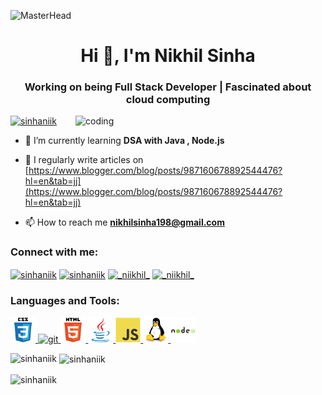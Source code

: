 ![MasterHead](https://www.digitalsolutionservices.com/img/services/website1.gif)

<h1 align="center">Hi 👋, I'm Nikhil Sinha</h1>
<h3 align="center">Working on being Full Stack Developer | Fascinated about cloud computing</h3>
<img align = "right" alt = "coding" width = "400" src ="https://cdn.dribbble.com/users/1162077/screenshots/5403918/media/a85c0dcdcc774c6f340b07518363d6fb.gif">

<p align="left"> <a href="https://twitter.com/sinhaniik" target="blank"><img src="https://img.shields.io/twitter/follow/sinhaniik?logo=twitter&style=for-the-badge" alt="sinhaniik" /></a> </p>

- 🌱 I’m currently learning **DSA with Java , Node.js**

- 📝 I regularly write articles on [https://www.blogger.com/blog/posts/987160678892544476?hl=en&tab=jj](https://www.blogger.com/blog/posts/987160678892544476?hl=en&tab=jj)

- 📫 How to reach me **nikhilsinha198@gmail.com**

<h3 align="left">Connect with me:</h3>
<p align="left">
<a href="https://twitter.com/sinhaniik" target="blank"><img align="center" src="https://raw.githubusercontent.com/rahuldkjain/github-profile-readme-generator/master/src/images/icons/Social/twitter.svg" alt="sinhaniik" height="30" width="40" /></a>
<a href="https://linkedin.com/in/sinhaniik" target="blank"><img align="center" src="https://raw.githubusercontent.com/rahuldkjain/github-profile-readme-generator/master/src/images/icons/Social/linked-in-alt.svg" alt="sinhaniik" height="30" width="40" /></a>
<a href="https://instagram.com/_niikhil_" target="blank"><img align="center" src="https://raw.githubusercontent.com/rahuldkjain/github-profile-readme-generator/master/src/images/icons/Social/instagram.svg" alt="_niikhil_" height="30" width="40" /></a>
<a href="https://www.leetcode.com/_niikhil_" target="blank"><img align="center" src="https://raw.githubusercontent.com/rahuldkjain/github-profile-readme-generator/master/src/images/icons/Social/leet-code.svg" alt="_niikhil_" height="30" width="40" /></a>
</p>

<h3 align="left">Languages and Tools:</h3>
<p align="left"> <a href="https://www.w3schools.com/css/" target="_blank" rel="noreferrer"> <img src="https://raw.githubusercontent.com/devicons/devicon/master/icons/css3/css3-original-wordmark.svg" alt="css3" width="40" height="40"/> </a> <a href="https://git-scm.com/" target="_blank" rel="noreferrer"> <img src="https://www.vectorlogo.zone/logos/git-scm/git-scm-icon.svg" alt="git" width="40" height="40"/> </a> <a href="https://www.w3.org/html/" target="_blank" rel="noreferrer"> <img src="https://raw.githubusercontent.com/devicons/devicon/master/icons/html5/html5-original-wordmark.svg" alt="html5" width="40" height="40"/> </a> <a href="https://www.java.com" target="_blank" rel="noreferrer"> <img src="https://raw.githubusercontent.com/devicons/devicon/master/icons/java/java-original.svg" alt="java" width="40" height="40"/> </a> <a href="https://developer.mozilla.org/en-US/docs/Web/JavaScript" target="_blank" rel="noreferrer"> <img src="https://raw.githubusercontent.com/devicons/devicon/master/icons/javascript/javascript-original.svg" alt="javascript" width="40" height="40"/> </a> <a href="https://www.linux.org/" target="_blank" rel="noreferrer"> <img src="https://raw.githubusercontent.com/devicons/devicon/master/icons/linux/linux-original.svg" alt="linux" width="40" height="40"/> </a> <a href="https://nodejs.org" target="_blank" rel="noreferrer"> <img src="https://raw.githubusercontent.com/devicons/devicon/master/icons/nodejs/nodejs-original-wordmark.svg" alt="nodejs" width="40" height="40"/> </a> </p>

<p><img align="left" src="https://github-readme-stats.vercel.app/api/top-langs?username=sinhaniik&show_icons=true&locale=en&layout=compact" alt="sinhaniik" /></p>

<p>&nbsp;<img align="center" src="https://github-readme-stats.vercel.app/api?username=sinhaniik&show_icons=true&locale=en" alt="sinhaniik" /></p>

<p><img align="center" src="https://github-readme-streak-stats.herokuapp.com/?user=sinhaniik&" alt="sinhaniik" /></p>

